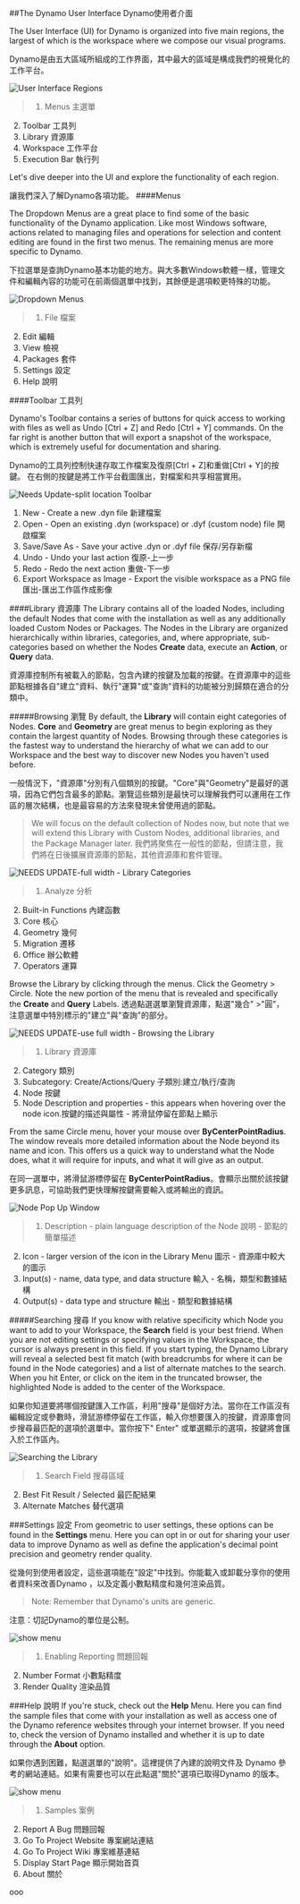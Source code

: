##The Dynamo User Interface Dynamo使用者介面

The User Interface (UI) for Dynamo is organized into five main regions, the largest of which is the workspace where we compose our visual programs.

Dynamo是由五大區域所組成的工作界面，其中最大的區域是構成我們的視覺化的工作平台。

![User Interface Regions](images/2-2/01-UI-Regions.png)

>1. Menus 主選單
2. Toolbar 工具列
3. Library 資源庫
4. Workspace 工作平台
5. Execution Bar 執行列

Let's dive deeper into the UI and explore the functionality of each region.

讓我們深入了解Dynamo各項功能。
####Menus

The Dropdown Menus are a great place to find some of the basic functionality of the Dynamo application. Like most Windows software, actions related to managing files and operations for selection and content editing are found in the first two menus. The remaining menus are more specific to Dynamo.

下拉選單是查詢Dynamo基本功能的地方。與大多數Windows軟體一樣，管理文件和編輯內容的功能可在前兩個選單中找到，其餘便是選項較更特殊的功能。

![Dropdown Menus](images/2-2/02-Menus.png)
> 1. File 檔案
2. Edit 編輯
3. View 檢視
4. Packages 套件
5. Settings 設定
6. Help 說明

####Toolbar  工具列

Dynamo's Toolbar contains a series of buttons for quick access to working with files as well as Undo [Ctrl + Z] and Redo [Ctrl + Y] commands. On the far right is another button that will export a snapshot of the workspace, which is extremely useful for documentation and sharing.

Dynamo的工具列控制快速存取工作檔案及復原[Ctrl + Z]和重做[Ctrl + Y]的按鍵。
在右側的按鍵是將工作平台截圖匯出，對檔案和共享相當實用。

![Needs Update-split location Toolbar](images/2-2/03-Toolbar.png)

1. New - Create a new .dyn file 新建檔案
2. Open - Open an existing .dyn (workspace) or .dyf (custom node) file 開啟檔案
3. Save/Save As - Save your active .dyn or .dyf file 保存/另存新檔
4. Undo - Undo your last action 復原-上一步
5. Redo - Redo the next action 重做-下一步
6. Export Workspace as Image - Export the visible workspace as a PNG file 匯出-匯出工作區作成影像

####Library 資源庫
The Library contains all of the loaded Nodes, including the default Nodes that come with the installation as well as any additionally loaded Custom Nodes or Packages. The Nodes in the Library are organized hierarchically within libraries, categories, and, where appropriate, sub-categories based on whether the Nodes **Create** data, execute an **Action**, or **Query** data.

資源庫控制所有被載入的節點，包含內建的按鍵及加載的按鍵。在資源庫中的這些節點根據各自"建立"資料、執行"運算"或"查詢"資料的功能被分別歸類在適合的分類中。

#####Browsing 瀏覽
By default, the **Library** will contain eight categories of Nodes. **Core** and **Geometry** are great menus to begin exploring as they contain the largest quantity of Nodes.  Browsing through these categories is the fastest way to understand the hierarchy of what we can add to our Workspace and the best way to discover new Nodes you haven't used before.

一般情況下，"資源庫"分別有八個類別的按鍵。"Core"與"Geometry"是最好的選項，因為它們包含最多的節點。瀏覽這些類別是最快可以理解我們可以運用在工作區的層次結構，也是最容易的方法來發現未曾使用過的節點。

> We will focus on the default collection of Nodes now, but note that we will extend this Library with Custom Nodes, additional libraries, and the Package Manager later.
我們將聚焦在一般性的節點，但請注意，我們將在日後擴展資源庫的節點，其他資源庫和套件管理。

![NEEDS UPDATE-full width - Library Categories](images/2-2/04-LibraryCategories.png)
>1. Analyze 分析
2. Built-in Functions  內建函數
3. Core 核心
4. Geometry 幾何
5. Migration 遷移
6. Office 辦公軟體
7. Operators 運算

Browse the Library by clicking through the menus. Click the Geometry > Circle. Note the new portion of the menu that is revealed and specifically the **Create** and **Query** Labels.
透過點選選單瀏覽資源庫，點選"幾合" >"圓"，注意選單中特別標示的"建立"與"查詢"的部分。

![NEEDS UPDATE-use full width - Browsing the Library](images/2-2/05-LibraryBrowsing.png)
>1. Library 資源庫
2. Category 類別
3. Subcategory: Create/Actions/Query 子類別:建立/執行/查詢
4. Node 按鍵
5. Node Description and properties - this appears when hovering over the node icon.按鍵的描述與屬性 - 將滑鼠停留在節點上顯示

From the same Circle menu, hover your mouse over **ByCenterPointRadius**. The window reveals more detailed information about the Node beyond its name and icon. This offers us a quick way to understand what the Node does, what it will require for inputs, and what it will give as an output.

在同一選單中，將滑鼠游標停留在 **ByCenterPointRadius**。會顯示出關於該按鍵更多訊息，可協助我們更快理解按鍵需要輸入或將輸出的資訊。

![Node Pop Up Window](images/2-2/06-NodePopup.png)
>1. Description - plain language description of the Node  說明 - 節點的簡單描述
2. Icon - larger version of the icon in the Library Menu  圖示 - 資源庫中較大的圖示
3. Input(s) - name,  data type, and data structure  輸入 - 名稱，類型和數據結構
4. Output(s) - data type and structure  輸出 - 類型和數據結構

#####Searching 搜尋
If you know with relative specificity which Node you want to add to your Workspace, the **Search** field is your best friend. When you are not editing settings or specifying values in the Workspace, the cursor is always present in this field. If you start typing, the Dynamo Library will reveal a selected best fit match (with breadcrumbs for where it can be found in the Node categories) and a list of alternate matches to the search. When you hit Enter, or click on the item in the truncated browser, the highlighted Node is added to the center of the Workspace.

如果你知道要將哪個按鍵匯入工作區，利用"搜尋"是個好方法。當你在工作區沒有編輯設定或參數時，滑鼠游標停留在工作區，輸入你想要匯入的按鍵，資源庫會同步搜尋最匹配的選項於選單中。當你按下" Enter" 或單選顯示的選項，按鍵將會匯入於工作區內。

![Searching the Library](images/2-2/07-LibrarySearching.png)
>1. Search Field  搜尋區域
2. Best Fit Result / Selected 最匹配結果
3. Alternate Matches 替代選項

###Settings 設定
From geometric to user settings, these options can be found in the **Settings** menu. Here you can opt in or out for sharing your user data to improve Dynamo as well as define the application's decimal point precision and geometry render quality.

從幾何到使用者設定，這些選項能在"設定"中找到。你能載入或卸載分享你的使用者資料來改善Dynamo ，以及定義小數點精度和幾何渲染品質。

> Note: Remember that Dynamo's units are generic.

注意：切記Dynamo的單位是公制。

![show menu](images/2-2/08-Settings.png)

>1. Enabling Reporting  問題回報
2. Number Format  小數點精度
3. Render Quality  渲染品質

###Help  說明
If you're stuck, check out the **Help** Menu. Here you can find the sample files that come with your installation as well as access one of the Dynamo reference websites through your internet browser. If you need to, check the version of Dynamo installed and whether it is up to date through the **About** option.

如果你遇到困難，點選選單的"說明"。這裡提供了內建的說明文件及 Dynamo 參考的網站連結。如果有需要也可以在此點選"關於"選項已取得Dynamo 的版本。

![show menu](images/2-2/09-Help.png)

>1. Samples 案例
2. Report A Bug 問題回報
3. Go To Project Website  專案網站連結
4. Go To Project Wiki  專案維基連結
5. Display Start Page  顯示開始首頁
6. About 關於

ooo

